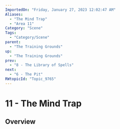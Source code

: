 ```yaml
---
ImportedOn: "Friday, January 27, 2023 12:02:47 AM"
Aliases:
  - "The Mind Trap"
  - "Area 11"
Category: "Scene"
Tags:
  - "Category/Scene"
parent:
  - "The Training Grounds"
up:
  - "The Training Grounds"
prev:
  - "8 - The Library of Spells"
next:
  - "6 - The Pit"
RWtopicId: "Topic_9765"
---
```

# 11 - The Mind Trap
## Overview
